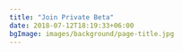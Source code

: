 ```yaml
---
title: "Join Private Beta"
date: 2018-07-12T18:19:33+06:00
bgImage: images/background/page-title.jpg
---
```


